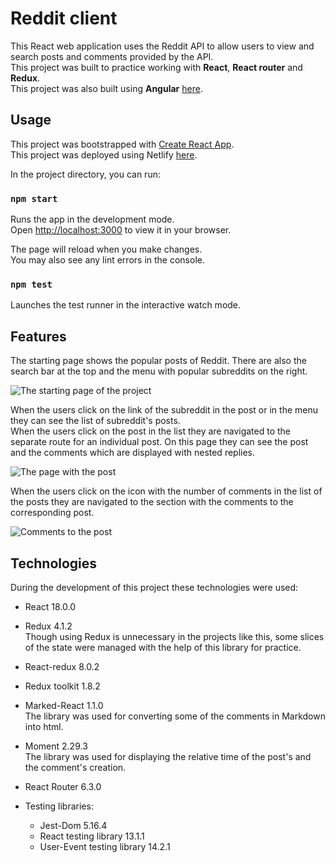 # Reddit client
This React web application uses the Reddit API to allow users to view and search posts and comments provided by the API.\
This project was built to practice working with **React**, **React router** and **Redux**.\
This project was also built using **Angular** [here](https://github.com/makarovangelika/reddit-client-angular).
## Usage
This project was bootstrapped with [Create React App](https://github.com/facebook/create-react-app).\
This project was deployed using Netlify [here](https://client-reddit.netlify.app/).

In the project directory, you can run:

### `npm start`

Runs the app in the development mode.\
Open [http://localhost:3000](http://localhost:3000) to view it in your browser.

The page will reload when you make changes.\
You may also see any lint errors in the console.

### `npm test`

Launches the test runner in the interactive watch mode.
## Features
The starting page shows the popular posts of Reddit. There are also the search bar at the top and the menu with popular subreddits on the right.

![The starting page of the project](public/reddit-screenshot.png)

When the users click on the link of the subreddit in the post or in the menu they can see the list of subreddit's posts.\
When the users click on the post in the list they are navigated to the separate route for an individual post. On this page they can see the post and the comments which are displayed with nested replies.

![The page with the post](public/post-screenshot.png)

When the users click on the icon with the number of comments in the list of the posts they are navigated to the section with the comments to the corresponding post.

![Comments to the post](public/comments-screenshot.png)
## Technologies
During the development of this project these technologies were used:
* React 18.0.0
* Redux 4.1.2\
Though using Redux is unnecessary in the projects like this, some slices of the state were managed with the help of this library for practice.

* React-redux 8.0.2
* Redux toolkit 1.8.2
* Marked-React 1.1.0\
The library was used for converting some of the comments in Markdown into html.

* Moment 2.29.3\
The library was used for displaying the relative time of the post's and the comment's creation.

* React Router 6.3.0
* Testing libraries:

  * Jest-Dom 5.16.4
  * React testing library 13.1.1
  * User-Event testing library 14.2.1